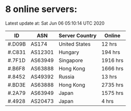# 8 online servers:

Latest update at: Sat Jun 06 05:10:14 UTC 2020

| ID | ASN | Server Country | Online |
| -- | --- | -------------- | ------ |
| #.D09B | AS174 | United States | 12 hrs |
| #.C831 | AS12301 | Hungary | 194 hrs |
| #.7F1D | AS63949 | Singapore | 1916 hrs |
| #.B6F8 | AS63888 | Hong Kong | 1666 hrs |
| #.8452 | AS49392 | Russia | 13 hrs |
| #.BD3E | AS63888 | Hong Kong | 2735 hrs |
| #.2A79 | AS63949 | Japan | 1575 hrs |
| #.4928 | AS20473 | Japan | 4 hrs |

